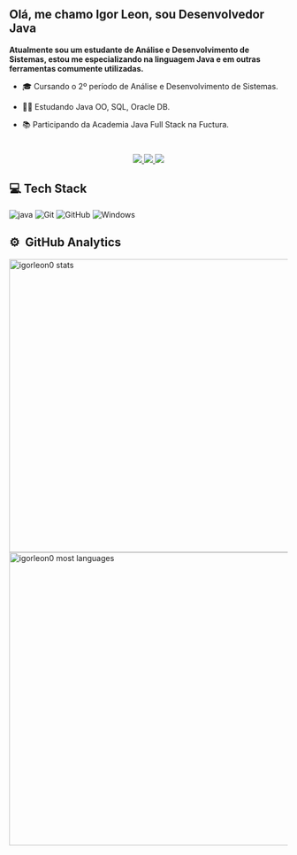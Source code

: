 <h2>Olá, me chamo Igor Leon, sou Desenvolvedor Java</h2>

 **Atualmente sou um estudante de Análise e Desenvolvimento de Sistemas, estou me especializando na linguagem Java e em outras ferramentas comumente utilizadas.**

- 🎓 Cursando o 2º período de Análise e Desenvolvimento de Sistemas.

- 👨‍💻 Estudando Java OO, SQL, Oracle DB.

- 📚 Participando da Academia Java Full Stack na Fuctura.



#

<p align="center"> 
  <a href="mailto:igorleon06@gmail.com" alt="Email" target="_blank"><img src="https://img.shields.io/badge/Gmail-D14836?style=forthebadge&logo=gmail&logoColor=white"/>
    <a href="https://www.linkedin.com/in/igorleon0/" alt="linkedin" target="_blank"><img src="https://img.shields.io/badge/LinkedIn-%230077B5.svg?&style=flat-square&logo=linkedin&logoColor=white">
</a>
<a href="https://github.com/igorleon0" alt="github" target="_blank"><img src="https://img.shields.io/badge/GitHub-000000?&style=flat-square&logo=GitHub&logoColor=white">
   </a>
    
  </a> 
  
  ## :computer: Tech Stack
  
 ![java](https://img.shields.io/badge/Java-ED8B00?style=flat-square&logo=java&logoColor=white)
![Git](https://img.shields.io/badge/-Git-black?style=flat-square&logo=git)
![GitHub](https://img.shields.io/badge/-GitHub-181717?style=flat-square&logo=github)
![Windows](https://img.shields.io/badge/Windows-017AD7?style=flat-square&logo=windows&logoColor=white)


## ⚙️ &nbsp;GitHub Analytics

<p align="left">
<img width="530em" src="https://github-readme-stats.vercel.app/api?username=igorleon0&show_icons=true&theme=vision-friendly-dark" alt="igorleon0 stats"/>
<img width="530em" src="https://github-readme-stats.vercel.app/api/top-langs/?username=igorleon0&layout=compact&theme=vision-friendly-dark" alt="igorleon0 most languages"/>
</p>

